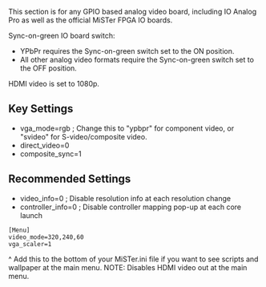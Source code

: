 This section is for any GPIO based analog video board, including IO Analog Pro as well as the official MiSTer FPGA IO boards. 

Sync-on-green IO board switch:
- YPbPr requires the Sync-on-green switch set to the ON position.
- All other analog video formats require the Sync-on-green switch set to the OFF position.

HDMI video is set to 1080p.

## Key Settings
* vga_mode=rgb ; Change this to "ypbpr" for component video, or "svideo" for S-video/composite video. 
* direct_video=0
* composite_sync=1

## Recommended Settings
* video_info=0 ; Disable resolution info at each resolution change
* controller_info=0 ; Disable controller mapping pop-up at each core launch

```
[Menu]
video_mode=320,240,60
vga_scaler=1
```
^ Add this to the bottom of your MiSTer.ini file if you want to see scripts and wallpaper at the main menu. NOTE: Disables HDMI video out at the main menu.
